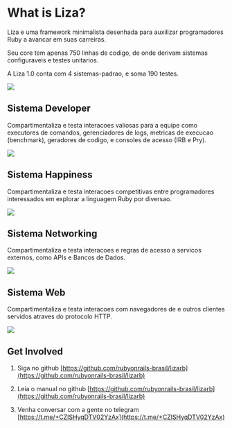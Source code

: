 # What is Liza?

Liza e uma framework minimalista desenhada para auxilizar programadores Ruby a avancar em suas carreiras.

Seu core tem apenas 750 linhas de codigo, de onde derivam sistemas configuraveis e testes unitarios.

A Liza 1.0 conta com 4 sistemas-padrao, e soma 190 testes.

<img style="max-width:100%;" src="/pill_liza.png">




## Sistema Developer

Compartimentaliza e testa interacoes valiosas para a equipe como executores de comandos, gerenciadores de logs, metricas de execucao (benchmark), geradores de codigo, e consoles de acesso (IRB e Pry).

<img style="max-width:100%;" src="/pill_system_dev.png">




## Sistema Happiness

Compartimentaliza e testa interacoes competitivas entre programadores interessados em explorar a linguagem Ruby por diversao.

<img style="max-width:100%;" src="/pill_system_happy.png">




## Sistema Networking

Compartimentaliza e testa interacoes e regras de acesso a servicos externos, como APIs e Bancos de Dados.

<img style="max-width:100%;" src="/pill_system_net.png">




## Sistema Web

Compartimentaliza e testa interacoes com navegadores de e outros clientes servidos atraves do protocolo HTTP.

<img style="max-width:100%;" src="/pill_system_web.png">




## Get Involved
<!-- ## Envolva-se -->

1. Siga no github [https://github.com/rubyonrails-brasil/lizarb](https://github.com/rubyonrails-brasil/lizarb)

1. Leia o manual no github [https://github.com/rubyonrails-brasil/lizarb](https://github.com/rubyonrails-brasil/lizarb)

1. Venha conversar com a gente no telegram [https://t.me/+CZlSHyqDTV02YzAx](https://t.me/+CZlSHyqDTV02YzAx)
